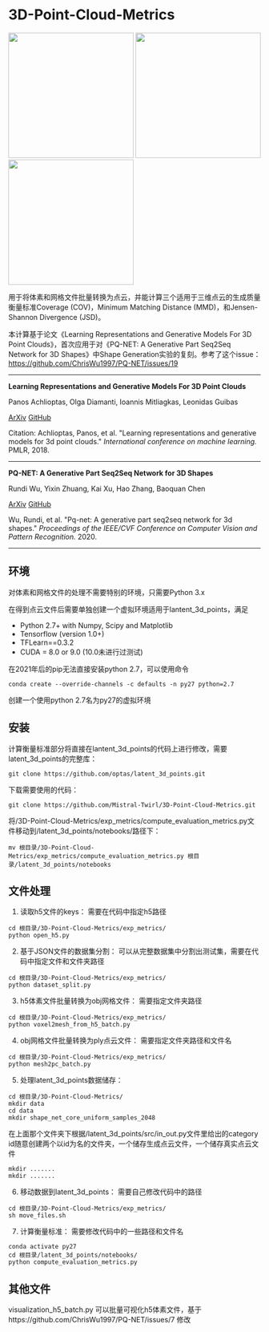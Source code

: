 # 3D-Point-Cloud-Metrics

<p float="left">
    <img src="https://user-images.githubusercontent.com/34999814/125043661-be445980-e0cd-11eb-8805-5ef5bbed76b6.png" height="250">
    <img src="https://user-images.githubusercontent.com/34999814/125043824-edf36180-e0cd-11eb-8862-1af57c0557c7.png" height="250">
    <img src="https://user-images.githubusercontent.com/34999814/125044052-2b57ef00-e0ce-11eb-8d8b-f9cec3a39fc5.png" height="250">
</p>

用于将体素和网格文件批量转换为点云，并能计算三个适用于三维点云的生成质量衡量标准Coverage (COV)，Minimum Matching Distance (MMD)，和Jensen-Shannon Divergence (JSD)。

本计算基于论文《Learning Representations and Generative Models For 3D Point Clouds》，首次应用于对《PQ-NET: A Generative Part Seq2Seq Network for 3D Shapes》中Shape Generation实验的复刻。参考了这个issue：https://github.com/ChrisWu1997/PQ-NET/issues/19

---

**Learning Representations and Generative Models For 3D Point Clouds**

Panos Achlioptas, Olga Diamanti, Ioannis Mitliagkas, Leonidas Guibas

[ArXiv](https://arxiv.org/abs/1707.02392) [GitHub](https://github.com/optas/latent_3d_points)

Citation: Achlioptas, Panos, et al. "Learning representations and generative models for 3d point clouds." *International conference on machine learning.* PMLR, 2018.

---

**PQ-NET: A Generative Part Seq2Seq Network for 3D Shapes**

Rundi Wu, Yixin Zhuang, Kai Xu, Hao Zhang, Baoquan Chen

[ArXiv](https://arxiv.org/abs/1911.10949) [GitHub](https://github.com/ChrisWu1997/PQ-NET)

Wu, Rundi, et al. "Pq-net: A generative part seq2seq network for 3d shapes." *Proceedings of the IEEE/CVF Conference on Computer Vision and Pattern Recognition.* 2020.

---

## 环境

对体素和网格文件的处理不需要特别的环境，只需要Python 3.x

在得到点云文件后需要单独创建一个虚拟环境适用于lantent_3d_points，满足

 - Python 2.7+ with Numpy, Scipy and Matplotlib
 - Tensorflow (version 1.0+)
 - TFLearn==0.3.2
 - CUDA = 8.0 or 9.0 (10.0未进行过测试)

在2021年后的pip无法直接安装python 2.7，可以使用命令
```
conda create --override-channels -c defaults -n py27 python=2.7
```
创建一个使用python 2.7名为py27的虚拟环境

## 安装

计算衡量标准部分将直接在lantent_3d_points的代码上进行修改，需要latent_3d_points的完整库：
```
git clone https://github.com/optas/latent_3d_points.git
```
下载需要使用的代码：
```
git clone https://github.com/Mistral-Twirl/3D-Point-Cloud-Metrics.git
```
将/3D-Point-Cloud-Metrics/exp_metrics/compute_evaluation_metrics.py文件移动到/latent_3d_points/notebooks/路径下：
```
mv 根目录/3D-Point-Cloud-Metrics/exp_metrics/compute_evaluation_metrics.py 根目录/latent_3d_points/notebooks
```
## 文件处理

1. 读取h5文件的keys：
需要在代码中指定h5路径
```
cd 根目录/3D-Point-Cloud-Metrics/exp_metrics/
python open_h5.py
```

2. 基于JSON文件的数据集分割：
可以从完整数据集中分割出测试集，需要在代码中指定文件和文件夹路径
```
cd 根目录/3D-Point-Cloud-Metrics/exp_metrics/
python dataset_split.py
```
3. h5体素文件批量转换为obj网格文件：
需要指定文件夹路径
```
cd 根目录/3D-Point-Cloud-Metrics/exp_metrics/
python voxel2mesh_from_h5_batch.py
```
4. obj网格文件批量转换为ply点云文件：
需要指定文件夹路径和文件名
```
cd 根目录/3D-Point-Cloud-Metrics/exp_metrics/
python mesh2pc_batch.py
```
5. 处理latent_3d_points数据储存：
```
cd 根目录/3D-Point-Cloud-Metrics/
mkdir data
cd data
mkdir shape_net_core_uniform_samples_2048
```
在上面那个文件夹下根据/latent_3d_points/src/in_out.py文件里给出的category id随意创建两个以id为名的文件夹，一个储存生成点云文件，一个储存真实点云文件
```
mkdir .......
mkdir .......
```

6. 移动数据到latent_3d_points：
需要自己修改代码中的路径
```
cd 根目录/3D-Point-Cloud-Metrics/exp_metrics/
sh move_files.sh
```
7. 计算衡量标准：
需要修改代码中的一些路径和文件名
```
conda activate py27
cd 根目录/latent_3d_points/notebooks/
python compute_evaluation_metrics.py
```
## 其他文件
visualization_h5_batch.py
可以批量可视化h5体素文件，基于https://github.com/ChrisWu1997/PQ-NET/issues/7 修改
